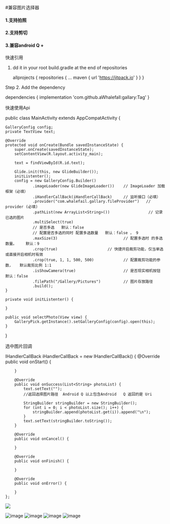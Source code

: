 #兼容图片选择器


#### 1.支持拍照
#### 2.支持剪切
#### 3.兼容android Q +



快速引用

1. dd it in your root build.gradle at the end of repositories

   allprojects {
		repositories {
			...
			maven { url 'https://jitpack.io' }
		}
	}


Step 2. Add the dependency

  dependencies {
	        implementation 'com.github.aWhalefall:gallary:Tag'
	}




快速使用Api

public class MainActivity extends AppCompatActivity {

    GalleryConfig config;
    private TextView text;

    @Override
    protected void onCreate(Bundle savedInstanceState) {
        super.onCreate(savedInstanceState);
        setContentView(R.layout.activity_main);

        text = findViewById(R.id.text);

        Glide.init(this, new GlideBuilder());
        initListenter();
        config = new GalleryConfig.Builder()
                .imageLoader(new GlideImageLoader())    // ImageLoader 加载框架（必填）
                .iHandlerCallBack(iHandlerCallBack)     // 监听接口（必填）
                .provider("com.whalefail.gallary.fileProvider")   // provider (必填)
                .pathList(new ArrayList<String>())                 // 记录已选的图片
                .multiSelect(true)
                // 是否多选   默认：false
                // 配置是否多选的同时 配置多选数量   默认：false ， 9
                .maxSize(3)                             // 配置多选时 的多选数量。    默认：9
                .crop(true)                      // 快捷开启裁剪功能，仅当单选 或直接开启相机时有效
                .crop(true, 1, 1, 500, 500)             // 配置裁剪功能的参数，   默认裁剪比例 1:1
                .isShowCamera(true)                     // 是否现实相机按钮  默认：false
                .filePath("/Gallery/Pictures")          // 图片存放路径
                .build();
    }

    private void initListenter() {

    }

    public void selectPhoto(View view) {
        GalleryPick.getInstance().setGalleryConfig(config).open(this);
    }
}



选中图片回调

   IHandlerCallBack iHandlerCallBack = new IHandlerCallBack() {
        @Override
        public void onStart() {

        }

        @Override
        public void onSuccess(List<String> photoList) {
            text.setText("");
            //返回选择图片路径  Android Q 以上包含Android   Q 返回的是 Uri

            StringBuilder stringBuilder = new StringBuilder();
            for (int i = 0; i < photoList.size(); i++) {
                stringBuilder.append(photoList.get(i)).append("\n");
            }
            text.setText(stringBuilder.toString());
        }

        @Override
        public void onCancel() {

        }

        @Override
        public void onFinish() {

        }

        @Override
        public void onError() {

        }
    };


[![](https://jitpack.io/v/aWhalefall/gallary.svg)](https://jitpack.io/#aWhalefall/gallary)

![image](https://github.com/aWhalefall/gallary/tree/master/app/src/main/res/mipmap-hdpi/1.png)
![image](https://github.com/aWhalefall/gallary/tree/master/app/src/main/res/mipmap-hdpi/2.png)
![image](https://github.com/aWhalefall/gallary/tree/master/app/src/main/res/mipmap-hdpi/3.png)
![image](https://github.com/aWhalefall/gallary/tree/master/app/src/main/res/mipmap-hdpi/4.png)